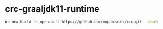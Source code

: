 # crc-graaljdk11-runtime

```bash
oc new-build -n openshift https://github.com/mopanowicz/crc.git --context-dir=s2i/crc-graaljdk11-runtime --source-secret=crc-github --name=crc-graaljdk11-runtime --to='crc-graaljdk11-runtime:release'
```
